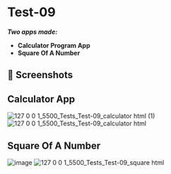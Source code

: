 # Test-09
***Two apps made:***
- **Calculator Program App**
- **Square Of A Number**

## 📸 Screenshots
## Calculator App
![127 0 0 1_5500_Tests_Test-09_calculator html (1)](https://github.com/user-attachments/assets/caca295f-9c8f-4d0a-91b7-ff630588ea5c)
![127 0 0 1_5500_Tests_Test-09_calculator html](https://github.com/user-attachments/assets/a5cc2b51-3260-4aee-9d4c-851c9a05fb55)

## Square Of A Number
![image](https://github.com/user-attachments/assets/720947e8-afb1-45cd-9f8b-f474ad27caa1)
![127 0 0 1_5500_Tests_Test-09_square html](https://github.com/user-attachments/assets/43ac504a-16e0-4e67-9bb7-0670fde7453b)
